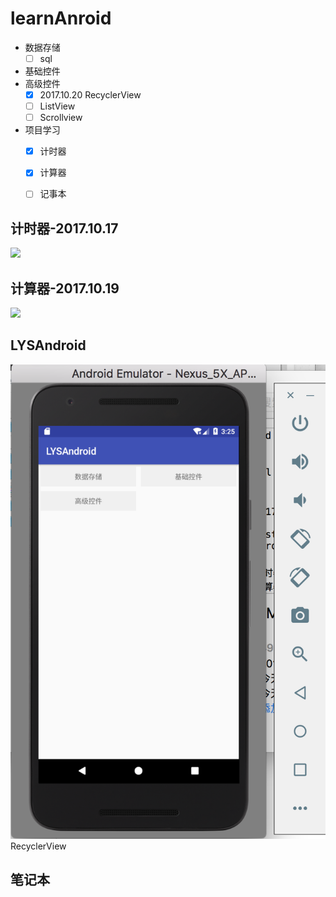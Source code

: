 # learnAnroid

* 数据存储
    * [ ] sql
* 基础控件
* 高级控件
    * [x] 2017.10.20 RecyclerView
    * [ ] ListView
    * [ ] Scrollview
* 项目学习
    * [x] 计时器
    * [x] 计算器
    * [ ] 记事本


## 计时器-2017.10.17

![](https://raw.githubusercontent.com/MrLiuYS/learnAnroid/master/res/SimpleStopWatch.gif)



## 计算器-2017.10.19

![](https://raw.githubusercontent.com/MrLiuYS/learnAnroid/master/res/calculator.gif)


## LYSAndroid


![RecyclerView](https://raw.githubusercontent.com/MrLiuYS/learnAnroid/master/res/RecyclerView.png)
RecyclerView

## 笔记本








